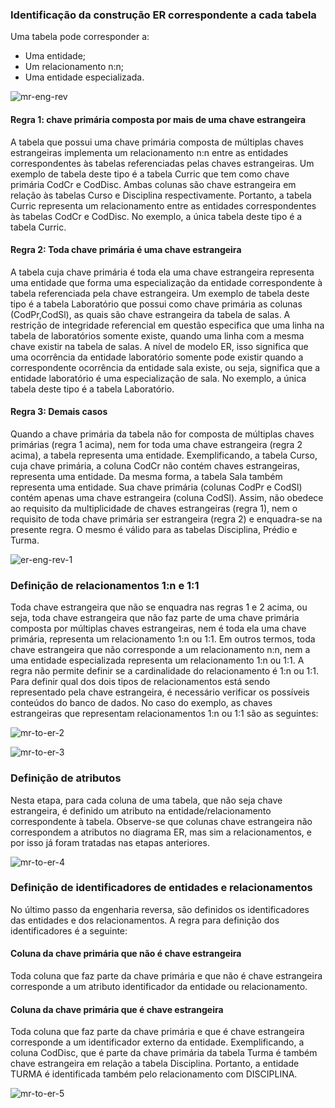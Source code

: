### Identificação da construção ER correspondente a cada tabela

Uma tabela pode corresponder a:

* Uma entidade;
* Um relacionamento n:n;
* Uma entidade especializada.

![mr-eng-rev](../images/mr/mr-eng-rev.png)

#### Regra 1: chave primária composta por mais de uma chave estrangeira

A tabela que possui uma chave primária composta de múltiplas chaves estrangeiras
implementa um relacionamento n:n entre as entidades correspondentes às tabelas
referenciadas pelas chaves estrangeiras. Um exemplo de tabela deste tipo é a tabela
Curric que tem como chave primária CodCr e CodDisc. Ambas colunas são chave estrangeira
em relação às tabelas Curso e Disciplina respectivamente. Portanto, a tabela Curric
representa um relacionamento entre as entidades correspondentes às tabelas CodCr e
CodDisc. No exemplo, a única tabela deste tipo é a tabela Curric.

#### Regra 2: Toda chave primária é uma chave estrangeira

A tabela cuja chave primária é toda ela uma chave estrangeira representa uma entidade
que forma uma especialização da entidade correspondente à tabela referenciada pela chave
estrangeira. Um exemplo de tabela deste tipo é a tabela Laboratório que possui como
chave primária as colunas (CodPr,CodSl), as quais são chave estrangeira da tabela de salas.
A restrição de integridade referencial em questão especifica que uma linha na tabela de
laboratórios somente existe, quando uma linha com a mesma chave existir na tabela de salas.
A nível de modelo ER, isso significa que uma ocorrência da entidade laboratório somente
pode existir quando a correspondente ocorrência da entidade sala existe, ou seja,
significa que a entidade laboratório é uma especialização de sala. No exemplo, a
única tabela deste tipo é a tabela Laboratório.

#### Regra 3: Demais casos

Quando a chave primária da tabela não for composta de múltiplas chaves primárias
(regra 1 acima), nem for toda uma chave estrangeira (regra 2 acima), a tabela
representa uma entidade. Exemplificando, a tabela Curso, cuja chave primária, a
coluna CodCr não contém chaves estrangeiras, representa uma entidade. Da mesma
forma, a tabela Sala também representa uma entidade. Sua chave primária (colunas
CodPr e CodSl) contém apenas uma chave estrangeira (coluna CodSl). Assim, não obedece
ao requisito da multiplicidade de chaves estrangeiras (regra 1), nem o requisito de
toda chave primária ser estrangeira (regra 2) e enquadra-se na presente regra. O
mesmo é válido para as tabelas Disciplina, Prédio e Turma.

![er-eng-rev-1](../images/mr/er-eng-rev-1.png)


### Definição de relacionamentos 1:n e 1:1

Toda chave estrangeira que não se enquadra nas regras 1 e 2 acima, ou seja,
toda chave estrangeira que não faz parte de uma chave primária composta
por múltiplas chaves estrangeiras, nem é toda ela uma chave primária, representa um
relacionamento 1:n ou 1:1. Em outros termos, toda chave estrangeira que não corresponde
a um relacionamento n:n, nem a uma entidade especializada representa um relacionamento
1:n ou 1:1. A regra não permite definir se a cardinalidade do relacionamento é 1:n
ou 1:1. Para definir qual dos dois tipos de relacionamentos está sendo representado
pela chave estrangeira, é necessário verificar os possíveis conteúdos do banco de dados.
No caso do exemplo, as chaves estrangeiras que representam relacionamentos 1:n ou 1:1
são as seguintes:

![mr-to-er-2](../images/mr/mr-to-er-2.png)


![mr-to-er-3](../images/mr/mr-to-er-3.png)

### Definição de atributos

Nesta etapa, para cada coluna de uma tabela, que não seja chave estrangeira,
é definido um atributo na entidade/relacionamento correspondente à tabela.
Observe-se que colunas chave estrangeira não correspondem a atributos no diagrama
ER, mas sim a relacionamentos, e por isso já foram tratadas nas etapas anteriores.

![mr-to-er-4](../images/mr/mr-to-er-4.png)


### Definição de identificadores de entidades e relacionamentos

No último passo da engenharia reversa, são definidos os identificadores das
entidades e dos relacionamentos. A regra para definição dos identificadores é
a seguinte:

#### Coluna da chave primária que não é chave estrangeira

Toda coluna que faz parte da chave primária e que não é chave estrangeira
corresponde a um atributo identificador da entidade ou relacionamento.

#### Coluna da chave primária que é chave estrangeira

Toda coluna que faz parte da chave primária e que é chave estrangeira corresponde a um
identificador externo da entidade. Exemplificando, a coluna CodDisc, que é parte da chave
primária da tabela Turma é também chave estrangeira em relação a tabela Disciplina.
Portanto, a entidade TURMA é identificada também pelo relacionamento com DISCIPLINA.

![mr-to-er-5](../images/mr/mr-to-er-5.png)

